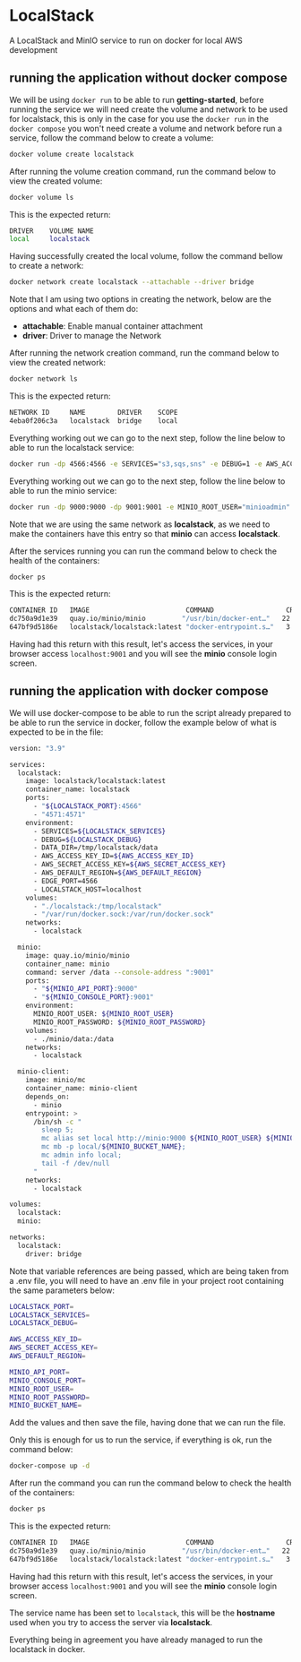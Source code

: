 # LocalStack

A LocalStack and MinIO service to run on docker for local AWS development

## running the application without docker compose

We will be using `docker run` to be able to run **getting-started**, before running the service we will need create the volume and network to be used for localstack, this is only in the case for you use the `docker run` in the `docker compose` you won't need create a volume and network before run a service, follow the command below to create a volume:

```bash
docker volume create localstack
```

After running the volume creation command, run the command below to view the created volume:

```bash
docker volume ls
```

This is the expected return:

```bash
DRIVER    VOLUME NAME
local     localstack
```

Having successfully created the local volume, follow the command bellow to create a network:

```bash
docker network create localstack --attachable --driver bridge
```

Note that I am using two options in creating the network, below are the options and what each of them do:

- **attachable**: Enable manual container attachment
- **driver**: Driver to manage the Network

After running the network creation command, run the command below to view the created network:

```bash
docker network ls
```

This is the expected return:

```bash
NETWORK ID     NAME        DRIVER    SCOPE
4eba0f206c3a   localstack  bridge    local
```

Everything working out we can go to the next step, follow the line below to able to run the localstack service:

```bash
docker run -dp 4566:4566 -e SERVICES="s3,sqs,sns" -e DEBUG=1 -e AWS_ACCESS_KEY_ID="test" -e AWS_SECRET_ACCESS_KEY="test" -e AWS_DEFAULT_REGION="us-east-1" --volume localstack:/tmp/localstack --network localstack localstack/localstack:latest
```

Everything working out we can go to the next step, follow the line below to able to run the minio service:

```bash
docker run -dp 9000:9000 -dp 9001:9001 -e MINIO_ROOT_USER="minioadmin" -e MINIO_ROOT_PASSWORD="minioadmin" --volume ./minio/data:/data --network localstack quay.io/minio/minio server /data --console-address ":9001"
```

Note that we are using the same network as **localstack**, as we need to make the containers have this entry so that **minio** can access **localstack**.

After the services running you can run the command below to check the health of the containers:

```bash
docker ps
```

This is the expected return:

```bash
CONTAINER ID   IMAGE                        COMMAND                  CREATED          STATUS          PORTS                                        NAMES
dc750a9d1e39   quay.io/minio/minio         "/usr/bin/docker-ent…"   22 seconds ago   Up 16 seconds   0.0.0.0:9000->9000/tcp, 0.0.0.0:9001->9001/tcp   minio
647bf9d5186e   localstack/localstack:latest "docker-entrypoint.s…"   3 minutes ago    Up 3 minutes    0.0.0.0:4566->4566/tcp, :::4566->4566/tcp        localstack
```

Having had this return with this result, let's access the services, in your browser access `localhost:9001` and you will see the **minio** console login screen.

## running the application with docker compose

We will use docker-compose to be able to run the script already prepared to be able to run the service in docker, follow the example below of what is expected to be in the file:

```bash
version: "3.9"

services:
  localstack:
    image: localstack/localstack:latest
    container_name: localstack
    ports:
      - "${LOCALSTACK_PORT}:4566"
      - "4571:4571"
    environment:
      - SERVICES=${LOCALSTACK_SERVICES}
      - DEBUG=${LOCALSTACK_DEBUG}
      - DATA_DIR=/tmp/localstack/data
      - AWS_ACCESS_KEY_ID=${AWS_ACCESS_KEY_ID}
      - AWS_SECRET_ACCESS_KEY=${AWS_SECRET_ACCESS_KEY}
      - AWS_DEFAULT_REGION=${AWS_DEFAULT_REGION}
      - EDGE_PORT=4566
      - LOCALSTACK_HOST=localhost
    volumes:
      - "./localstack:/tmp/localstack"
      - "/var/run/docker.sock:/var/run/docker.sock"
    networks:
      - localstack

  minio:
    image: quay.io/minio/minio
    container_name: minio
    command: server /data --console-address ":9001"
    ports:
      - "${MINIO_API_PORT}:9000"
      - "${MINIO_CONSOLE_PORT}:9001"
    environment:
      MINIO_ROOT_USER: ${MINIO_ROOT_USER}
      MINIO_ROOT_PASSWORD: ${MINIO_ROOT_PASSWORD}
    volumes:
      - ./minio/data:/data
    networks:
      - localstack

  minio-client:
    image: minio/mc
    container_name: minio-client
    depends_on:
      - minio
    entrypoint: >
      /bin/sh -c "
        sleep 5;
        mc alias set local http://minio:9000 ${MINIO_ROOT_USER} ${MINIO_ROOT_PASSWORD};
        mc mb -p local/${MINIO_BUCKET_NAME};
        mc admin info local;
        tail -f /dev/null
      "
    networks:
      - localstack

volumes:
  localstack:
  minio:

networks:
  localstack:
    driver: bridge
```

Note that variable references are being passed, which are being taken from a .env file, you will need to have an .env file in your project root containing the same parameters below:

```bash
LOCALSTACK_PORT=
LOCALSTACK_SERVICES=
LOCALSTACK_DEBUG=

AWS_ACCESS_KEY_ID=
AWS_SECRET_ACCESS_KEY=
AWS_DEFAULT_REGION=

MINIO_API_PORT=
MINIO_CONSOLE_PORT=
MINIO_ROOT_USER=
MINIO_ROOT_PASSWORD=
MINIO_BUCKET_NAME=
```

Add the values ​​and then save the file, having done that we can run the file.

Only this is enough for us to run the service, if everything is ok, run the command below:

```bash
docker-compose up -d
```

After run the command you can run the command below to check the health of the containers:

```bash
docker ps
```

This is the expected return:

```bash
CONTAINER ID   IMAGE                        COMMAND                  CREATED          STATUS          PORTS                                        NAMES
dc750a9d1e39   quay.io/minio/minio         "/usr/bin/docker-ent…"   22 seconds ago   Up 16 seconds   0.0.0.0:9000->9000/tcp, 0.0.0.0:9001->9001/tcp   minio
647bf9d5186e   localstack/localstack:latest "docker-entrypoint.s…"   3 minutes ago    Up 3 minutes    0.0.0.0:4566->4566/tcp, :::4566->4566/tcp        localstack
```

Having had this return with this result, let's access the services, in your browser access `localhost:9001` and you will see the **minio** console login screen.

The service name has been set to `localstack`, this will be the **hostname** used when you try to access the server via **localstack**.

Everything being in agreement you have already managed to run the localstack in docker.
